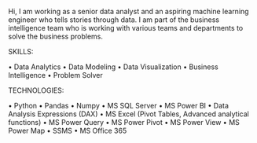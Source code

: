 Hi, I am working as a senior data analyst and an aspiring machine learning engineer who tells stories through data.
I am part of the business intelligence team who is working with various teams and departments to solve the business problems. 

SKILLS:

 • Data Analytics
 • Data Modeling
 • Data Visualization
 • Business Intelligence
 • Problem Solver

TECHNOLOGIES:

 • Python
 • Pandas
 • Numpy
 • MS SQL Server
 • MS Power BI
 • Data Analysis Expressions (DAX)
 • MS Excel (Pivot Tables, Advanced analytical functions)
 • MS Power Query
 • MS Power Pivot
 • MS Power View
 • MS Power Map
 • SSMS
 • MS Office 365

<!---
acadroit/acadroit is a ✨ special ✨ repository because its `README.md` (this file) appears on your GitHub profile.
You can click the Preview link to take a look at your changes.
--->
